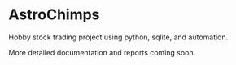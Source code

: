 # AstroChimps
Hobby stock trading project using python, sqlite, and automation.

More detailed documentation and reports coming soon.
